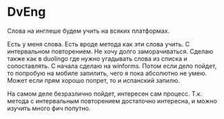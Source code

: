 # DvEng
Слова на инглеше будем учить на всяких платформах. 

Есть у меня слова. Есть вроде метода как эти слова учить. С интервальном повторением.
Не хочу долго заморачиваться. Сделаю также как в duolingo где нужно угадывать слова из списка и сопоставлять.
С начала сделаю на winforms. Потом если дело пойдет, то попробую на мобиле запилить, чего я пока абсолютно не умею. 
Может если прям хорошо попрет, то и испанский запилю. 

На самом деле безразлично пойдет, интересен сам процесс. 
Т.к. метода с интервальным повторением достаточно интересна, и можно изучить много фич попутно.
